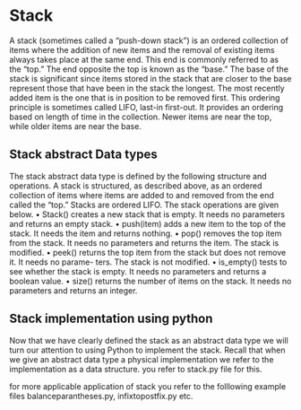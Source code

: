 # Stack
A stack (sometimes called a “push-down stack”) is an ordered collection of items where the addition of new items and the removal of existing items always takes place at the same end. This end is commonly referred to as the “top.” The end opposite the top is known as the “base.” The base of the stack is significant since items stored in the stack that are closer to the base represent those that have been in the stack the longest. The most recently added item is the one that is in position to be removed first. This ordering principle is sometimes called LIFO, last-in first-out. It provides an ordering based on length of time in the collection. Newer items are near the top, while older items are near the base.

## Stack abstract Data types
The stack abstract data type is defined by the following structure and operations. A stack is structured, as described above, as an ordered collection of items where items are added to and removed from the end called the “top.” Stacks are ordered LIFO. The stack operations are given below.
• Stack() creates a new stack that is empty. It needs no parameters and returns an empty stack.
• push(item) adds a new item to the top of the stack. It needs the item and returns nothing.
• pop() removes the top item from the stack. It needs no parameters and returns the item. The stack is modified.
• peek() returns the top item from the stack but does not remove it. It needs no parame- ters. The stack is not modified.
• is_empty() tests to see whether the stack is empty. It needs no parameters and returns a boolean value.
• size() returns the number of items on the stack. It needs no parameters and returns an integer.

## Stack implementation using python
Now that we have clearly defined the stack as an abstract data type we will turn our attention to using Python to implement the stack. Recall that when we give an abstract data type a physical implementation we refer to the implementation as a data structure. you refer to stack.py file for this.

for more applicable application of stack you refer to the folllowing example files balanceparantheses.py, infixtopostfix.py etc.
